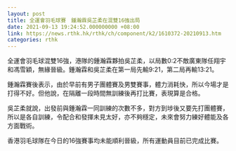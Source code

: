 ```yaml
---
layout: post
title: 全運會羽毛球賽　鍾瀚霖吳芷柔在混雙16強出局
date: 2021-09-13 19:24:52.000000000 +08:00
link: https://news.rthk.hk/rthk/ch/component/k2/1610372-20210913.htm
categories: rthk
---
```


全運會羽毛球混雙16強，港隊的鍾瀚霖夥拍吳芷柔，以局數0:2不敵廣東隊任翔宇和馮雪穎，無緣晉級。鍾瀚霖和吳芷柔在第一局先輸9:21，第二局再輸13:21。

鍾瀚霖賽後表示，由於早前有男子團體賽及男雙賽事，體力消耗快，所以今場才是打得不好。但他說，在隔離一段時間無訓練後再打比賽，表現算是合格。

吳芷柔就說，出發前與鍾瀚霖一同訓練的次數不多，對方到埗後又要先打團體賽，所以是各自訓練，令配合和發揮未見太好，亦不夠穩定，未來會努力練好體能及各方面戰術。

香港羽毛球隊在今日的16強賽事均未能順利晉級，所有運動員目前已完成比賽。
